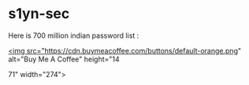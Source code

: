 
# s1yn-sec
Here is 700 million indian password list : 




<a href="https://www.buymeacoffee.com/crossdefalt" target="_blank"><img src="https://cdn.buymeacoffee.com/buttons/default-orange.png" alt="Buy Me A Coffee" height="14

71" width="274"></a>
